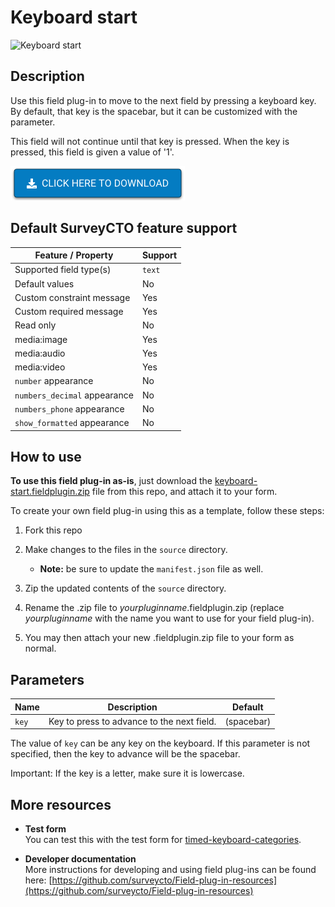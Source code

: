 # Keyboard start

![Keyboard start](extras/extra-buttons.png)

## Description

Use this field plug-in to move to the next field by pressing a keyboard key. By default, that key is the spacebar, but it can be customized with the parameter.

This field will not continue until that key is pressed. When the key is pressed, this field is given a value of '1'.

[![Download now](extras/readme-images/download-button.png)](https://github.com/surveycto/timed-keyboard-categories/raw/master/timed-keyboard-categories.fieldplugin.zip)

## Default SurveyCTO feature support

| Feature / Property | Support |
| --- | --- |
| Supported field type(s) | `text`|
| Default values | No |
| Custom constraint message | Yes |
| Custom required message | Yes |
| Read only | No |
| media:image | Yes |
| media:audio | Yes |
| media:video | Yes |
| `number` appearance | No |
| `numbers_decimal` appearance | No |
| `numbers_phone` appearance | No |
| `show_formatted` appearance | No |

## How to use

**To use this field plug-in as-is**, just download the [keyboard-start.fieldplugin.zip](https://github.com/surveycto/keyboard-start/raw/master/keyboard-start.fieldplugin.zip) file from this repo, and attach it to your form.

To create your own field plug-in using this as a template, follow these steps:

1. Fork this repo
1. Make changes to the files in the `source` directory.

    * **Note:** be sure to update the `manifest.json` file as well.

1. Zip the updated contents of the `source` directory.
1. Rename the .zip file to *yourpluginname*.fieldplugin.zip (replace *yourpluginname* with the name you want to use for your field plug-in).
1. You may then attach your new .fieldplugin.zip file to your form as normal.

## Parameters

|Name|Description|Default|
|---|---|---|
|`key`|Key to press to advance to the next field.|(spacebar)|

The value of `key` can be any key on the keyboard. If this parameter is not specified, then the key to advance will be the spacebar.

Important: If the key is a letter, make sure it is lowercase.

## More resources

* **Test form**  
You can test this with the test form for [timed-keyboard-categories](https://github.com/surveycto/timed-keyboard-categories).

* **Developer documentation**  
More instructions for developing and using field plug-ins can be found here: [https://github.com/surveycto/Field-plug-in-resources](https://github.com/surveycto/Field-plug-in-resources)

